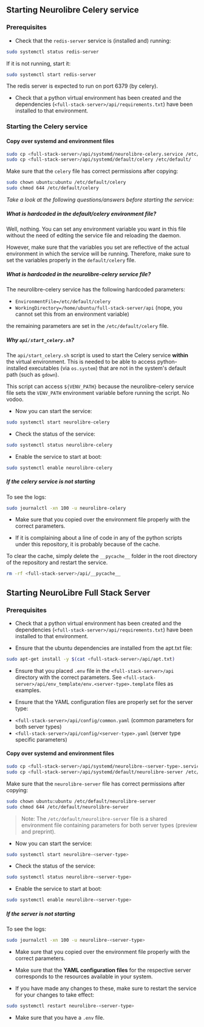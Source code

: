 ## Starting Neurolibre Celery service

### Prerequisites

* Check that the `redis-server` service is (installed and) running:

```bash
sudo systemctl status redis-server
```

If it is not running, start it:

```bash
sudo systemctl start redis-server
```

The redis server is expected to run on port 6379 (by celery).

* Check that a python virtual environment has been created and the dependencies (`<full-stack-server>/api/requirements.txt`) have been installed to that environment.

### Starting the Celery service

#### Copy over systemd and environment files

```bash
sudo cp <full-stack-server>/api/systemd/neurolibre-celery.service /etc/systemd/system/
sudo cp <full-stack-server>/api/systemd/default/celery /etc/default/
```

Make sure that the `celery` file has correct permissions after copying:

```bash
sudo chown ubuntu:ubuntu /etc/default/celery
sudo chmod 644 /etc/default/celery
```

_Take a look at the following questions/answers before starting the service:_

##### What is hardcoded in the default/celery environment file?

Well, nothing. You can set any environment variable you want in this file without the need of editing the service file and reloading the daemon.

However, make sure that the variables you set are reflective of the actual environment in which the service will be running. Therefore, make sure to set the variables properly in the `default/celery` file.

##### What is hardcoded in the neurolibre-celery service file?

The neurolibre-celery service has the following hardcoded parameters:

- `EnvironmentFile=/etc/default/celery`
- `WorkingDirectory=/home/ubuntu/full-stack-server/api` (nope, you cannot set this from an environment variable)

the remaining parameters are set in the `/etc/default/celery` file.

##### Why `api/start_celery.sh`?

The `api/start_celery.sh` script is used to start the Celery service **within** the virtual environment. This is needed to be able to access python-installed executables (via `os.system`) that are not in the system's default path (such as `gdown`).

This script can access `${VENV_PATH}` because the neurolibre-celery service file sets the `VENV_PATH` environment variable before running the script. No vodoo.

* Now you can start the service:

```bash
sudo systemctl start neurolibre-celery
```

* Check the status of the service:

```bash
sudo systemctl status neurolibre-celery
```

* Enable the service to start at boot:

```bash
sudo systemctl enable neurolibre-celery
```

##### If the celery service is not starting

To see the logs:

```bash
sudo journalctl -xn 100 -u neurolibre-celery
```

* Make sure that you copied over the environment file properly with the correct parameters.

* If it is complaining about a line of code in any of the python scripts under this repository, it is probably because of the cache.

To clear the cache, simply delete the `__pycache__` folder in the root directory of the repository and restart the service.

```bash
rm -rf <full-stack-server>/api/__pycache__
```

## Starting NeuroLibre Full Stack Server

### Prerequisites

* Check that a python virtual environment has been created and the dependencies (`<full-stack-server>/api/requirements.txt`) have been installed to that environment.

* Ensure that the ubuntu dependencies are installed from the apt.txt file:

```bash
sudo apt-get install -y $(cat <full-stack-server>/api/apt.txt)
```

* Ensure that you placed `.env` file in the `<full-stack-server>/api` directory with the correct parameters. See `<full-stack-server>/api/env_template/env.<server-type>.template` files as examples.

* Ensure that the YAML configuration files are properly set for the server type:

- `<full-stack-server>/api/config/common.yaml` (common parameters for both server types)
- `<full-stack-server>/api/config/<server-type>.yaml` (server type specific parameters)

#### Copy over systemd and environment files

```bash
sudo cp <full-stack-server>/api/systemd/neurolibre-<server-type>.service /etc/systemd/system/
sudo cp <full-stack-server>/api/systemd/default/neurolibre-server /etc/default/
```

Make sure that the `neurolibre-server` file has correct permissions after copying:

```bash
sudo chown ubuntu:ubuntu /etc/default/neurolibre-server
sudo chmod 644 /etc/default/neurolibre-server
```

> Note: The `/etc/default/neurolibre-server` file is a shared environment file containing parameters for both server types (preview and preprint).

* Now you can start the service:

```bash
sudo systemctl start neurolibre-<server-type>
```

* Check the status of the service:

```bash
sudo systemctl status neurolibre-<server-type>
```

* Enable the service to start at boot:

```bash
sudo systemctl enable neurolibre-<server-type>
```

##### If the server is not starting

To see the logs:

```bash
sudo journalctl -xn 100 -u neurolibre-<server-type>
```

* Make sure that you copied over the environment file properly with the correct parameters.

* Make sure that the **YAML configuration files** for the respective server corresponds to the resources available in your system.

* If you have made any changes to these, make sure to restart the service for your changes to take effect:

```bash
sudo systemctl restart neurolibre-<server-type>
```

* Make sure that you have a `.env` file.